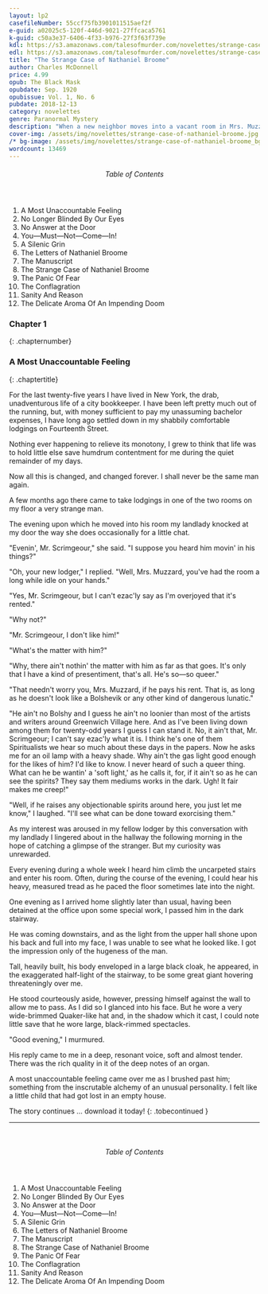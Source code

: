 ```yaml
---
layout: lp2 
casefileNumber: 55ccf75fb3901011515aef2f 
e-guid: a02025c5-120f-446d-9021-27ffcaca5761
k-guid: c50a3e37-6406-4f33-b976-27f3f63f739e
kdl: https://s3.amazonaws.com/talesofmurder.com/novelettes/strange-case-of-nathaniel-broome.mobi 
edl: https://s3.amazonaws.com/talesofmurder.com/novelettes/strange-case-of-nathaniel-broome.epub
title: "The Strange Case of Nathaniel Broome"
author: Charles McDonnell 
price: 4.99
opub: The Black Mask
opubdate: Sep. 1920
opubissue: Vol. 1, No. 6
pubdate: 2018-12-13
category: novelettes
genre: Paranormal Mystery 
description: "When a new neighbor moves into a vacant room in Mrs. Muzzard’s rooming house, can Scrimgeour unravel the mysterious events of Nathaniel Broome’s life before the evil spreads to a new generation?"
cover-img: /assets/img/novelettes/strange-case-of-nathaniel-broome.jpg
/* bg-image: /assets/img/novelettes/strange-case-of-nathaniel-broome_bg.jpg */
wordcount: 13469
---
```


<div class="toc">
	<header>
		<h6>Table of Contents</h6>
	</header>

<ol id="markdown-toc">
  <li>A Most Unaccountable Feeling</li>
  <li>No Longer Blinded By Our Eyes</li>
  <li>No Answer at the Door</li>
  <li>You—Must—Not—Come—In!</li>
  <li>A Silenic Grin</li>
  <li>The Letters of Nathaniel Broome</li>
  <li>The Manuscript</li>
  <li>The Strange Case of Nathaniel Broome</li>
  <li>The Panic Of Fear</li>
  <li>The Conflagration</li>
  <li>Sanity And Reason</li>
  <li>The Delicate Aroma Of An Impending Doom</li>
</ol>
</div>

### Chapter 1
{: .chapternumber}

### A Most Unaccountable Feeling
{: .chaptertitle}

For the last twenty-five years I have lived in New York, the drab, unadventurous life of a city bookkeeper. I have been left pretty much out of the running, but, with money sufficient to pay my unassuming bachelor expenses, I have long ago settled down in my shabbily comfortable lodgings on Fourteenth Street.

Nothing ever happening to relieve its monotony, I grew to think that life was to hold little else save humdrum contentment for me during the quiet remainder of my days.

Now all this is changed, and changed forever. I shall never be the same man again.

A few months ago there came to take lodgings in one of the two rooms on my floor a very strange man.

The evening upon which he moved into his room my landlady knocked at my door the way she does occasionally for a little chat.

"Evenin', Mr. Scrimgeour," she said. "I suppose you heard him movin' in his things?"

"Oh, your new lodger," I replied. "Well, Mrs. Muzzard, you've had the room a long while idle on your hands."

"Yes, Mr. Scrimgeour, but I can't ezac'ly say as I'm overjoyed that it's rented."

"Why not?"

"Mr. Scrimgeour, I don't like him!"

"What's the matter with him?"

"Why, there ain't nothin' the matter with him as far as that goes. It's only that I have a kind of presentiment, that's all. He's so—so queer."

"That needn't worry you, Mrs. Muzzard, if he pays his rent. That is, as long as he doesn't look like a Bolshevik or any other kind of dangerous lunatic."

"He ain't no Bolshy and I guess he ain't no loonier than most of the artists and writers around Greenwich Village here. And as I've been living down among them for twenty-odd years I guess I can stand it. No, it ain't that, Mr. Scrimgeour; I can't say ezac'ly what it is. I think he's one of them Spiritualists we hear so much about these days in the papers. Now he asks me for an oil lamp with a heavy shade. Why ain't the gas light good enough for the likes of him? I'd like to know. I never heard of such a queer thing. What can he be wantin' a 'soft light,' as he calls it, for, if it ain't so as he can see the spirits? They say them mediums works in the dark. Ugh! It fair makes me creep!"

"Well, if he raises any objectionable spirits around here, you just let me know," I laughed. "I'll see what can be done toward exorcising them."

As my interest was aroused in my fellow lodger by this conversation with my landlady I lingered about in the hallway the following morning in the hope of catching a glimpse of the stranger. But my curiosity was unrewarded.

Every evening during a whole week I heard him climb the uncarpeted stairs and enter his room. Often, during the course of the evening, I could hear his heavy, measured tread as he paced the floor sometimes late into the night.

One evening as I arrived home slightly later than usual, having been detained at the office upon some special work, I passed him in the dark stairway.

He was coming downstairs, and as the light from the upper hall shone upon his back and full into my face, I was unable to see what he looked like. I got the impression only of the hugeness of the man.

Tall, heavily built, his body enveloped in a large black cloak, he appeared, in the exaggerated half-light of the stairway, to be some great giant hovering threateningly over me.

He stood courteously aside, however, pressing himself against the wall to allow me to pass. As I did so I glanced into his face. But he wore a very wide-brimmed Quaker-like hat and, in the shadow which it cast, I could note little save that he wore large, black-rimmed spectacles.

"Good evening," I murmured.

His reply came to me in a deep, resonant voice, soft and almost tender. There was the rich quality in it of the deep notes of an organ.

A most unaccountable feeling came over me as I brushed past him; something from the inscrutable alchemy of an unusual personality. I felt like a little child that had got lost in an empty house.

The story continues &hellip; download it today!
{: .tobecontinued }

<hr>
<br>

<div class="toc">
	<header>
		<h6>Table of Contents</h6>
	</header>

<ol id="markdown-toc">
  <li>A Most Unaccountable Feeling</li>
  <li>No Longer Blinded By Our Eyes</li>
  <li>No Answer at the Door</li>
  <li>You—Must—Not—Come—In!</li>
  <li>A Silenic Grin</li>
  <li>The Letters of Nathaniel Broome</li>
  <li>The Manuscript</li>
  <li>The Strange Case of Nathaniel Broome</li>
  <li>The Panic Of Fear</li>
  <li>The Conflagration</li>
  <li>Sanity And Reason</li>
  <li>The Delicate Aroma Of An Impending Doom</li>
</ol>

</div>

